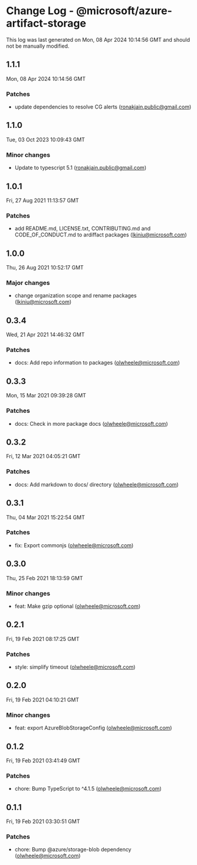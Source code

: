 # Change Log - @microsoft/azure-artifact-storage

This log was last generated on Mon, 08 Apr 2024 10:14:56 GMT and should not be manually modified.

<!-- Start content -->

## 1.1.1

Mon, 08 Apr 2024 10:14:56 GMT

### Patches

- update dependencies to resolve CG alerts (ronakjain.public@gmail.com)

## 1.1.0

Tue, 03 Oct 2023 10:09:43 GMT

### Minor changes

- Update to typescript 5.1 (ronakjain.public@gmail.com)

## 1.0.1

Fri, 27 Aug 2021 11:13:57 GMT

### Patches

- add README.md, LICENSE.txt, CONTRIBUTING.md and CODE_OF_CONDUCT.md to ardiffact packages (lkiniu@microsoft.com)

## 1.0.0

Thu, 26 Aug 2021 10:52:17 GMT

### Major changes

- change organization scope and rename packages (lkiniu@microsoft.com)

## 0.3.4

Wed, 21 Apr 2021 14:46:32 GMT

### Patches

- docs: Add repo information to packages (olwheele@microsoft.com)

## 0.3.3

Mon, 15 Mar 2021 09:39:28 GMT

### Patches

- docs: Check in more package docs (olwheele@microsoft.com)

## 0.3.2

Fri, 12 Mar 2021 04:05:21 GMT

### Patches

- docs: Add markdown to docs/ directory (olwheele@microsoft.com)

## 0.3.1

Thu, 04 Mar 2021 15:22:54 GMT

### Patches

- fix: Export commonjs (olwheele@microsoft.com)

## 0.3.0

Thu, 25 Feb 2021 18:13:59 GMT

### Minor changes

- feat: Make gzip optional (olwheele@microsoft.com)

## 0.2.1

Fri, 19 Feb 2021 08:17:25 GMT

### Patches

- style: simplify timeout (olwheele@microsoft.com)

## 0.2.0

Fri, 19 Feb 2021 04:10:21 GMT

### Minor changes

- feat: export AzureBlobStorageConfig (olwheele@microsoft.com)

## 0.1.2

Fri, 19 Feb 2021 03:41:49 GMT

### Patches

- chore: Bump TypeScript to ^4.1.5 (olwheele@microsoft.com)

## 0.1.1

Fri, 19 Feb 2021 03:30:51 GMT

### Patches

- chore: Bump @azure/storage-blob dependency (olwheele@microsoft.com)
